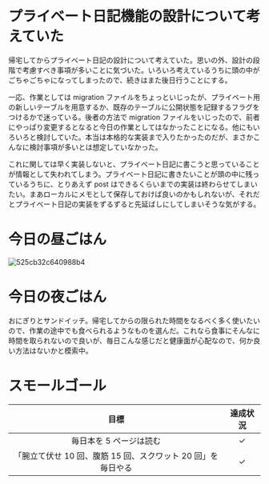 # プライベート日記機能の設計について考えていた
帰宅してからプライベート日記の設計について考えていた。思いの外、設計の段階で考慮すべき事項が多いことに気づいた。いろいろ考えているうちに頭の中がごちゃごちゃになってしまったので、続きはまた後日行うことにする。

一応、作業としては migration ファイルをちょっといじったが、プライベート用の新しいテーブルを用意するか、既存のテーブルに公開状態を記録するフラグをつけるかで迷っている。後者の方法で migration ファイルをいじったので、前者にやっぱり変更するとなると今日の作業としてはなかったことになる。他にもいろいろと検討していた。本当は本格的な実装まで入りたかったのだが、まさかこんなに検討事項が多いとは想定していなかった。

これに関しては早く実装しないと、プライベート日記に書こうと思っていることが情報として失われてしまう。プライベート日記に書きたいことが頭の中に残っているうちに、とりあえず post はできるくらいまでの実装は終わらせてしまいたい。まあローカルにメモとして保存しておけば良いのかもしれないが、それだとプライベート日記の実装をずるずると先延ばしにしてしまいそうな気がする。

# 今日の昼ごはん
![525cb32c640988b4](/images/2019/03/525cb32c640988b4.jpg)

# 今日の夜ごはん
おにぎりとサンドイッチ。帰宅してからの限られた時間をなるべく多く使いたいので、作業の途中でも食べられるようなものを選んだ。これなら食事にそんなに時間を取られないので良いが、毎日こんな感じだと健康面が心配なので、何か良い方法はないかと模索中。

# スモールゴール
| 目標 | 達成状況 |
|:---:|:---:|
| 毎日本を 5 ページは読む | ✓ |
| 「腕立て伏せ 10 回、腹筋 15 回、スクワット 20 回」を毎日やる | ✓ |
